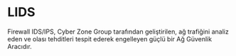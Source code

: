 # LIDS
Firewall IDS/IPS, Cyber Zone Group tarafından geliştirilen, ağ trafiğini analiz eden ve olası tehditleri tespit ederek engelleyen güçlü bir Ağ Güvenlik Aracıdır. 
